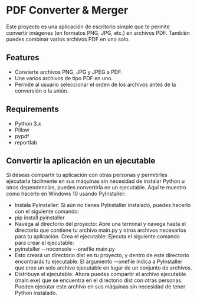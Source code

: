 # PDF Converter & Merger

Este proyecto es una aplicación de escritorio simple que te permite convertir imágenes (en formatos PNG, JPG, etc.) en archivos PDF. También puedes combinar varios archivos PDF en uno solo.

## Features

- Convierte archivos PNG, JPG y JPEG a PDF.
- Une varios archivos de tipo PDF en uno.
- Permite al usuario seleccionar el orden de los archivos antes de la conversión o la unión.

## Requirements

- Python 3.x
- Pillow
- pypdf
- reportlab

## Convertir la aplicación en un ejecutable
Si deseas compartir tu aplicación con otras personas y permitirles ejecutarla fácilmente en sus máquinas sin necesidad de instalar Python u otras dependencias, puedes convertirla en un ejecutable. Aquí te muestro cómo hacerlo en Windows 10 usando PyInstaller:

- Instala PyInstaller: Si aún no tienes PyInstaller instalado, puedes hacerlo con el siguiente comando:
- pip install pyinstaller
- Navega al directorio del proyecto: Abre una terminal y navega hasta el directorio que contiene tu archivo main.py y otros archivos necesarios para tu aplicación.
Crea el ejecutable: Ejecuta el siguiente comando para crear el ejecutable:
- pyinstaller --noconsole --onefile main.py
- Esto creará un directorio dist en tu proyecto, y dentro de este directorio encontrarás tu ejecutable. El argumento --onefile indica a PyInstaller que cree un solo archivo ejecutable en lugar de un conjunto de archivos.
- Distribuye el ejecutable: Ahora puedes compartir el archivo ejecutable (main.exe) que se encuentra en el directorio dist con otras personas. Pueden ejecutar este archivo en sus máquinas sin necesidad de tener Python instalado.
